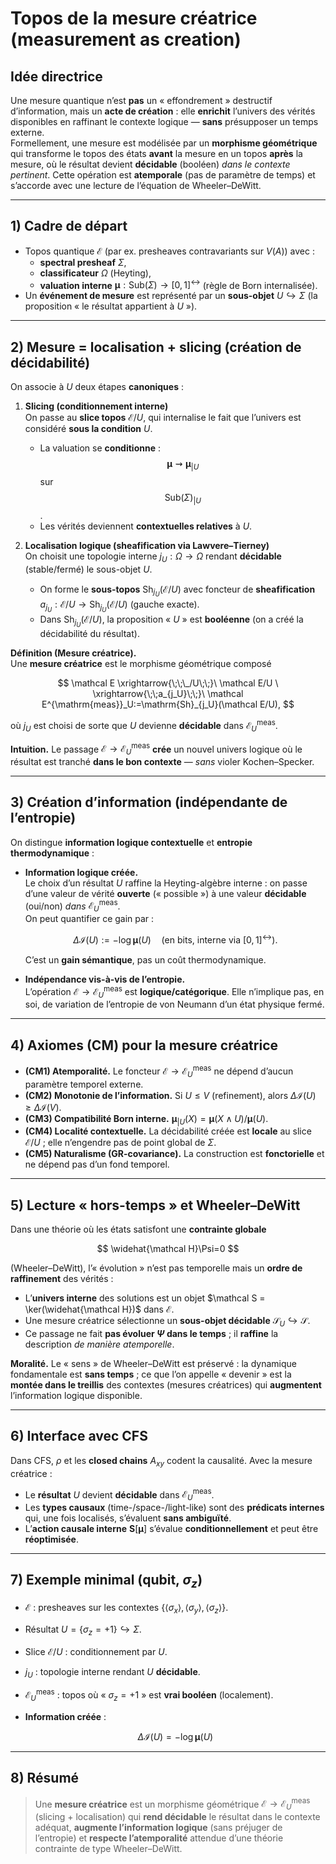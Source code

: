 # Topos de la mesure créatrice (measurement as creation)

## Idée directrice
Une mesure quantique n’est **pas** un « effondrement » destructif d’information, mais un **acte de création** : elle **enrichit** l’univers des vérités disponibles en raffinant le contexte logique — **sans** présupposer un temps externe.  
Formellement, une mesure est modélisée par un **morphisme géométrique** qui transforme le topos des états **avant** la mesure en un topos **après** la mesure, où le résultat devient **décidable** (booléen) *dans le contexte pertinent*. Cette opération est **atemporale** (pas de paramètre de temps) et s’accorde avec une lecture de l’équation de Wheeler–DeWitt.

---

## 1) Cadre de départ
- Topos quantique $\mathcal E$ (par ex. presheaves contravariants sur $V(A)$) avec :
  - **spectral presheaf** $\Sigma$,
  - **classificateur** $\Omega$ (Heyting),
  - **valuation interne** $\boldsymbol\mu:\mathrm{Sub}(\Sigma)\to [0,1]^{\leftrightarrow}$ (règle de Born internalisée).
- Un **événement de mesure** est représenté par un **sous-objet** $U \hookrightarrow \Sigma$ (la proposition « le résultat appartient à $U$ »).

---

## 2) Mesure = localisation + slicing (création de décidabilité)
On associe à $U$ deux étapes **canoniques** :

1. **Slicing (conditionnement interne)**  
   On passe au **slice topos** $\mathcal E/U$, qui internalise le fait que l’univers est considéré **sous la condition** $U$.  
   - La valuation se **conditionne** : $$\boldsymbol\mu \rightsquigarrow \boldsymbol\mu_{|U}$$ sur $$\mathrm{Sub}(\Sigma)_{|U}$$.  
   - Les vérités deviennent **contextuelles relatives** à $U$.

2. **Localisation logique (sheafification via Lawvere–Tierney)**  
   On choisit une topologie interne $j_U:\Omega\to\Omega$ rendant **décidable** (stable/fermé) le sous-objet $U$.  
   - On forme le **sous-topos** $\mathrm{Sh}_{j_U}(\mathcal E/U)$ avec foncteur de **sheafification** $a_{j_U}:\mathcal E/U\to \mathrm{Sh}_{j_U}(\mathcal E/U)$ (gauche exacte).  
   - Dans $\mathrm{Sh}_{j_U}(\mathcal E/U)$, la proposition « $U$ » est **booléenne** (on a créé la décidabilité du résultat).

**Définition (Mesure créatrice).**  
Une **mesure créatrice** est le morphisme géométrique composé

$$
\mathcal E \xrightarrow{\;\;\_/U\;\;}\ \mathcal E/U
\ \xrightarrow{\;\;a_{j_U}\;\;}\ \mathcal E^{\mathrm{meas}}_U:=\mathrm{Sh}_{j_U}(\mathcal E/U),
$$

où $j_U$ est choisi de sorte que $U$ devienne **décidable** dans $\mathcal E^{\mathrm{meas}}_U$.

**Intuition.** Le passage $\mathcal E \to \mathcal E^{\mathrm{meas}}_U$ **crée** un nouvel univers logique où le résultat est tranché **dans le bon contexte** — *sans* violer Kochen–Specker.

---

## 3) Création d’information (indépendante de l’entropie)
On distingue **information logique contextuelle** et **entropie thermodynamique** :

- **Information logique créée.**  
  Le choix d’un résultat $U$ raffine la Heyting-algèbre interne : on passe d’une valeur de vérité **ouverte** (« possible ») à une valeur **décidable** (oui/non) *dans* $\mathcal E^{\mathrm{meas}}_U$.  
  On peut quantifier ce gain par :

  $$
  \Delta \mathcal I(U)
  := -\log \boldsymbol\mu(U)
  \quad\text{(en bits, interne via }[0,1]^{\leftrightarrow}\text{)}.
  $$

  C’est un **gain sémantique**, pas un coût thermodynamique.

- **Indépendance vis-à-vis de l’entropie.**  
  L’opération $\mathcal E \to \mathcal E^{\mathrm{meas}}_U$ est **logique/catégorique**. Elle n’implique pas, en soi, de variation de l’entropie de von Neumann d’un état physique fermé.

---

## 4) Axiomes (CM) pour la mesure créatrice
- **(CM1) Atemporalité.** Le foncteur $\mathcal E \to \mathcal E^{\mathrm{meas}}_U$ ne dépend d’aucun paramètre temporel externe.  
- **(CM2) Monotonie de l’information.** Si $U \le V$ (refinement), alors $\Delta \mathcal I(U) \ge \Delta \mathcal I(V)$.  
- **(CM3) Compatibilité Born interne.** $\boldsymbol\mu_{|U}(X)=\boldsymbol\mu(X\wedge U)/\boldsymbol\mu(U)$.  
- **(CM4) Localité contextuelle.** La décidabilité créée est **locale** au slice $\mathcal E/U$ ; elle n’engendre pas de point global de $\Sigma$.  
- **(CM5) Naturalisme (GR-covariance).** La construction est **fonctorielle** et ne dépend pas d’un fond temporel.

---

## 5) Lecture « hors-temps » et Wheeler–DeWitt
Dans une théorie où les états satisfont une **contrainte globale** 

$$
\widehat{\mathcal H}\Psi=0
$$

(Wheeler–DeWitt), l’« évolution » n’est pas temporelle mais un **ordre de raffinement** des vérités :

- L’**univers interne** des solutions est un objet $\mathcal S = \ker(\widehat{\mathcal H})$ dans $\mathcal E$.  
- Une mesure créatrice sélectionne un **sous-objet décidable** $\mathcal S_U \hookrightarrow \mathcal S$.  
- Ce passage ne fait **pas évoluer $\Psi$ dans le temps** ; il **raffine** la description *de manière atemporelle*.  

**Moralité.** Le « sens » de Wheeler–DeWitt est préservé : la dynamique fondamentale est **sans temps** ; ce que l’on appelle « devenir » est la **montée dans le treillis** des contextes (mesures créatrices) qui **augmentent** l’information logique disponible.

---

## 6) Interface avec CFS
Dans CFS, $\rho$ et les **closed chains** $A_{xy}$ codent la causalité. Avec la mesure créatrice :

- Le **résultat** $U$ devient **décidable** dans $\mathcal E^{\mathrm{meas}}_U$.  
- Les **types causaux** (time-/space-/light-like) sont des **prédicats internes** qui, une fois localisés, s’évaluent **sans ambiguïté**.  
- L’**action causale interne** $\mathbf S[\boldsymbol\mu]$ s’évalue **conditionnellement** et peut être **réoptimisée**.

---

## 7) Exemple minimal (qubit, $\sigma_z$)
- $\mathcal E$ : presheaves sur les contextes $\{\langle\sigma_x\rangle,\langle\sigma_y\rangle,\langle\sigma_z\rangle\}$.  
- Résultat $U= \{\sigma_z=+1\}\hookrightarrow \Sigma$.  
- Slice $\mathcal E/U$ : conditionnement par $U$.  
- $j_U$ : topologie interne rendant $U$ **décidable**.  
- $\mathcal E^{\mathrm{meas}}_U$ : topos où « $\sigma_z=+1$ » est **vrai booléen** (localement).  
- **Information créée** : 

  $$\Delta \mathcal I(U) = -\log \boldsymbol\mu(U)$$

---

## 8) Résumé
> Une **mesure créatrice** est un morphisme géométrique $\mathcal E\to\mathcal E^{\mathrm{meas}}_U$ (slicing + localisation) qui **rend décidable** le résultat dans le contexte adéquat, **augmente l’information logique** (sans préjuger de l’entropie) et **respecte l’atemporalité** attendue d’une théorie contrainte de type Wheeler–DeWitt.
